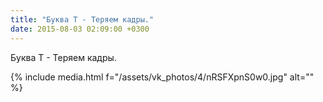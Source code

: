 ```yaml
---
title: "Буква Т - Теряем кадры."
date: 2015-08-03 02:09:00 +0300
---
```


Буква Т - Теряем кадры.

{% include media.html f="/assets/vk_photos/4/nRSFXpnS0w0.jpg" alt="" %}
